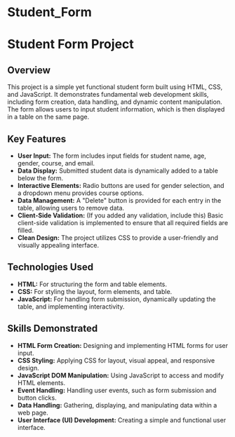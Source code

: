 # Student_Form
# Student Form Project

## Overview

This project is a simple yet functional student form built using HTML, CSS, and JavaScript. It demonstrates fundamental web development skills, including form creation, data handling, and dynamic content manipulation. The form allows users to input student information, which is then displayed in a table on the same page.

## Key Features

* **User Input:** The form includes input fields for student name, age, gender, course, and email.
* **Data Display:** Submitted student data is dynamically added to a table below the form.
* **Interactive Elements:** Radio buttons are used for gender selection, and a dropdown menu provides course options.
* **Data Management:** A "Delete" button is provided for each entry in the table, allowing users to remove data.
* **Client-Side Validation:** (If you added any validation, include this) Basic client-side validation is implemented to ensure that all required fields are filled.
* **Clean Design:** The project utilizes CSS to provide a user-friendly and visually appealing interface.

## Technologies Used

* **HTML:** For structuring the form and table elements.
* **CSS:** For styling the layout, form elements, and table.
* **JavaScript:** For handling form submission, dynamically updating the table, and implementing interactivity.

## Skills Demonstrated

* **HTML Form Creation:** Designing and implementing HTML forms for user input.
* **CSS Styling:** Applying CSS for layout, visual appeal, and responsive design.
* **JavaScript DOM Manipulation:** Using JavaScript to access and modify HTML elements.
* **Event Handling:** Handling user events, such as form submission and button clicks.
* **Data Handling:** Gathering, displaying, and manipulating data within a web page.
* **User Interface (UI) Development:** Creating a simple and functional user interface.
